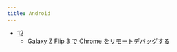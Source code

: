 ```yaml
---
title: Android
---
```



- [12](./12/index.md)
    - [Galaxy Z Flip 3 で Chrome をリモートデバッグする](./../../../d/2022/04/27/Galaxy_Z_Flip_3_で_Chrome_をリモートデバッグする.md)




